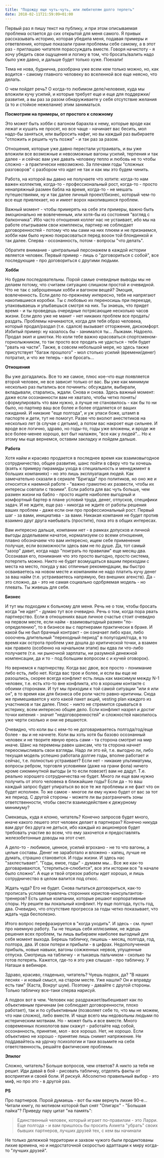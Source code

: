 ```yaml
---
title: "Подожду еще чуть-чуть, или любителям долго терпеть"
date: 2018-02-11T21:59:09+01:00
---
```


Первый раз я пишу текст на публику, и при этом описываемая проблема остается до сих открытой для меня самого. Я привык рассказывать историю, которая убедила меня, подавая примеры и ответвления, которые показали грани проблемы себе самому, а в этот раз - приглашаю читателя порассуждать вместе. Говоря начистоту - я хочу убедить свои ощущения и логику в том, что бросать/валить надо было уже давно, и дальше будет только хуже. Поехали!

<!--more-->

Тема не нова, буднична, разобрана уже всем кем только можно, но, как водится - самому главного человеку во вселенной все еще неясно, что делать.

О чем пойдет речь? О когда-то любимом деле/человеке, куда мы вложили кучу усилий, и которые требует еще и еще для поддержки/развития, а вы раз за разом обнаруживаете у себя отсутствие желания (а то и стойкое нежелание) этим заниматься.

**Посмотрим на примеры, от простого к сложному**

Это может быть хобби с вагоном барахла к нему, которые вроде как лежат и кушать не просят, но все чаще - начинает вас бесить, мол надо-бы заняться, или выбросить нафиг, но вы каждый раз выбираете "отложить и решить чуть позже" - и так раз за разом.

Отношения, которые уже давно перестали устраивать, и вы уже вложили все возможные и невозможные вагоны усилий, терпения и так далее - и сейчас вам уже давать человеку тепло и любовь не то чтобы сложно - а практически невозможно. За плечами годы "сложных разговоров" с разбором что идет не так и как мы это будем чинить.

Работа, на которой вы давно не получаете что хотите: когда-то нам важен коллектив, когда-то - профессиональный рост, когда-то - просто ненапряжный размен бабла на время, когда-то - не мешать путешествиями, ну и так далее личный проект/бизнес, который чем-то все еще привлекает, но и имеет ворох накопившихся проблем.

Важный момент - чтобы примерять на себе эти примеры, важно быть эмоционально не вовлеченным, или хотя-бы из состояния "взгляд с балкончика". Ибо часто отношения коллег нас не устаивает, ибо мы на работе отыгрываем свои комплексы, партнер не соблюдает договоренностей - потому что мы сами на них плюем и не признаемся, хобби нам было нужно покрасоваться перед вооон той блондинкой и так далее. Сперва - осознанность, потом - вопросы "что делать".

Обратите внимание - центральный персонажем в каждой истории является человек. Первый пример - лишь о "договориться с собой", все последующие - про договориться с другими людьми. 

**Хобби**

Но будем последовательны. Порой самые очевидные выводы мы не делаем потому, что считаем ситуацию слишком простой и очевидной.  Что не так с заброшенным хобби и вагоном вещей? Эмоция, вовлеченность. Если дело по-прежнему интересно, тебя не напрягают накопившиеся коробки. Ты с любовью их переносишь при переезде, упаковываешь и улыбаешься смотря на них. Ты знаешь, что придет время - и ты проведешь очередные потрясающие несколько часов жизни. Если дело уже не манит - нет никаких проблем все продать/раздать. Проблемы начинаются, когда для тебя образ человека, который продал/раздал (т.е. сдался) вызывает отторжение, дискомфорт. Избитый пример: ну казалось бы - занимался ты... Лыжами. Надоело. Продал экип и шмотки. Но коли тебе важно красоваться спортсменом-горнолыжником, то так просто все продать не удасться - тебя будет "рвать на части". Также, в совсем небольшой мере, но здесь также присутствует "багаж прошлого" - мол столько усилий (времени/денег) потратил, и что же теперь - все бросать...

**Отношения**

Вы уже догадались. Все то же самое, плюс кое-что еще появляется второй человек, не все зависит только от вас. Вы уже как минимум несколько раз пытались все починить: обсуждали, выбирали, вкладывали, старались, ждали. Снова и снова. Здесь важный момент: даже если осознанности вам не хватало, чтобы четко понять/сформулировать что вам нужно, а лучше не становилось - как бы то ни было, но партнер ваш все более и более отдаляется от ваших ожиданий. И никакие "еще полгода", и уж упаси боже, штамп в паспорте и дети, тут не помогут. Разве что вколют анестетиков на несколько лет (в случае с детьми), а потом вас накроет еще сильнее. И вроде все логично, здраво, но годы-то, годы уже вложены, и вроде же все более-менее хорошо, вот быт налажен, "все как у людей"... Но к этому мы еще вернемся, оставим закладку и пойдем дальше.

**Работа**

Хотя найм и красиво продается в последнее время как взаимовыгодное сотрудничество, общее развитие, шанс пойти в сферу что ты хочешь (взять к примеру пирамиды ухода в специальность и менеджмент в больших компаниях) - но это лишь эксплуатация людей. Как замечательно сказали в сериале "Бригада" про политиков, но оно же и относится к наемной работе - "важно грамотно их развести, чтобы их интересы совпали с твоими". Если работа для вас чуть больше, чем размен жизни на бабло - просто ищите наиболее выгодный и комфортный бартер в плане условий труда, денег, отпусков, специфики задач. И не ждите, еще раз - никогда не ждите от работы решения ваших проблем - даже если они про профессиональный рост. Первый шаг - за вами, инициатива - за вами. Никакая компания не будет против взаимно друг друга наебывать (простите), пока это в общих интересах.

Вам интересно дальше, компании нет - в рамках допусков и личной выгоды доделываем начатое, нормализуем со всеми отношения, плавно обозначаем что вам интересно, ищем себе применение получше, если возможности здесь вам не по душе. Да, тот самый "зазор" давит, когда надо "поиграть по правилам" еще месяц-два. Осознавая его, понимания что это просто выгодно, просто система, потерпеть можно. Никто не будет возмущаться вашим переходам с места на место, покуда у вас отличные рекомендации, вы быстро осваиваетесь на новом месте и компаниям не надо платить кучу денег за ваш найм (т.е. устраиваетесь напрямую, без внешних агенств). Да - это сложно, да - это не самая социально одобряемая модель - но плевать. Ты живешь для себя. 

**Бизнес**

И тут мы подходим к больному для меня. Речь не о том, чтобы бросать когда "не идет" - думаю тут все очевидно. Речь о том, когда пора рвать партнерство. Если в отношениях ваше личное счастье стоит очевидно на первом месте, если найм - взаимовыгодный размен "по-определению", то в бизнесе вы с партнерами практически в браке. И какой бы не был брачный контракт - он означает либо крах, либо оооочень длительный "переходный период" в полугодия/года, в то время как острота проблем уже дошла до критической точки, а взамен как правило (особенно на начальном этапе) вы едва ли что-либо получаете (т.е. ни рыночной зарплаты, ни разумной денежной компенсации, да и то - под большим вопросом с и кучей оговорок).

Но вернемся к партнерству. Когда вас двое, все просто - понимание либо есть, либо нет. Когда вас трое и более, и если вы еще не разошлись, скорее всегда конфликт есть лишь как максимум между N-1 человек, т.е. есть кто-то вне конфликта, кто в хорошем контакте с обоими сторонами. И тут мы приходим к той самой ситуации "или я или он", в то время как для бизнеса обе роли часто равно-критичны. Сюда же примешивается у кого какой пакет акций, vesting plan каждого из участников и так далее. Плюс - никто не стремится срываться в истерику, всем интересно общее дело. Если конфликт назрел и достиг точки кипения - значит "недоговоренностей" и сложностей накопилось уже черти сколько и они не решаются. 

Очевидно, что коли вы с кем-то не договариваетесь полгода/год/еще более - вы и не начнете. Коли вы хоть хотя бы базово осознанный человек и не творите явную ересь сами - та сторона смотрит на мир иначе. Шанс на перемены равен шансам, что та сторона начнет переосмысливать свои взгляды. Надо ли это ей, т.е. выгодно ли, либо текущая модель успешно работала долгие годы, вполне работает и сейчас, т.е. полностью устраивает? Если нет - никакие ультиматумы, вопросы ребром, торговля условиями (даже на грани фола) ничего кроме сиюминутной выгоды (и то если повезет) вам не дадут. Т.е. реально хорошего сотрудничества не будет. Много ли еще вам нужно получить от этого человека в ближайшие годы? Если да - то ваш каждый запрос будет упираться во все те же проблемы и не факт что он будет исполнен. То же самое - многое ли ему нужно будет от вас за тот же период. С другой стороны - можете ли вы разграничить зоны ответственности, чтобы свести взаимодействие к дежурному минимуму?

Смекаешь, куда я клоню, читатель? Конечно запросов будет много, иначе какого лешего этот человек делает в партнерах? Конечно никуда вам друг без друга не деться, ибо каждый из акционеров будет требовать участие во всем, что ему захочется и предоставлять железобетонные доводы на этот счет.

А дело-то - любимое, ценное, усилий вгрохано - не то что вагоны, а целые составы. Денег не заработало и вложено - капец, лучше не думать, страшно становится. И годы жизни. И здесь нас "захлестывает". "Годы, емое, годы" - думаем мы... Все же как-то договариваются, "стерпиться-слюбится", все эти истории все "в начале было сложно". А еще и твой отрезок работы идет хорошо, и лишь сотрудничество в целом валится под откос.

Ждать чуда? Его не будет. Снова пытаться договориться, как-то прописать условия привлечь сторонних юристов-консультантов-тренеров? Есть целые компании, которые решают корпоративные споры. Ну решите вы локальный конфликт. Ну еще полгода, пусть год, два. Очевидно, что отсутствие прогресса за годы четко показывает, что ждать чуда бесполезно. 

Итого вопрос перефразируется в "когда уходить". И здесь - см. пункт про наемную работу. Ты не тешишь себя иллюзиями, не ждешь решения всех проблем, ты лишь выбираем наиболее выгодный для себя момент выхода. Берешь табличку, пишешь - месяц, полгода, год, полтора, два. И свои потери и прибыли - в цифрах. Недополученная прибыль, новые навыки, вагоны сожженных нервов, упущенные отпуска. Смотришь на табличку - и тыкаешь пальчиком - сколько ты готов потерять. Кажется, где-то я это уже слышал - про табличку. У Наташи в вебинаре.

Здраво, красиво, гладенько, читатель? Чуешь подвох, да? "В наших песнях - и новый смысл, на старом месте. Уже нашли? Он и вправду есть там" (Каста, Вокруг шум). Поэтому - давайте с другой стороны. Только табличку все-таки сперва нарисуй.

А подвох вот в чем. Человек нас раздражает/выбешивает как по объективным причинам (не соблюдает договоренности, плохо работает), так и по субъективным (позволяет себе то, что мы не можем, что нам сложно), либо вместе. И чаще всего мы недовольны людьми по истерическим мотвиам. Но - может быть и все вместе. Много современных психологов вам скажут - работайте над собой, осознанность, принятие, мол - все хорошо. Нет, не хорошо. Если объективно не хорошо - принятие лишь снимет напряжение. Не поддавайтесь на удочку психологии и таки возьмите на себя ответственность, решайте фактические проблемы.

**Эпилог**

Сложно, читатель? Больше вопросов, чем ответов? А никто за тебя не решит. Иди давай в бой - рисовать табличку, отделять факты от восприятия и своей боли. И рискуй. Абсолютно правильный выбор - это миф, но про это - в другой раз.

**PS**

Про партнеров. Порой думаешь - вот бы нам вернуть лихие 90-е... Читали книгу, по мотивом которой был снят "Олигарх" - "Большая пайка"? Приведу пару цитат "на память":

> Единственный человек, который играет по-правилам - это Ларри.
> Еще полгода - и вам пришлось бы просить Ахмета "убрать" своих бывших партнеров, лучших друзей тех, с кем вы начинали

Не только дележкой территории и захвом чужого были продиктованы лихие времена, но и недостаточной скоростью адаптации к миру когда-то "лучших друзей".